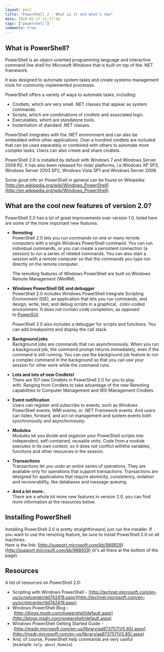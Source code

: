 ```yaml
---
layout: post
title: "PowerShell 2 - What is it and what's new"
date: 2010-02-17 11:17:16
tags: ["powershell"]
comments: true
---
```

## What is PowerShell?

PowerShell is an object-oriented programming language and interactive command line shell for Microsoft Windows that is built on top of the .NET framework.

It was designed to automate system tasks and create systems management tools for commonly implemented processes.

PowerShell offers a variety of ways to automate tasks, including:
* Cmdlets, which are very small .NET classes that appear as system commands.
* Scripts, which are combinations of cmdlets and associated logic.
* Executables, which are standalone tools.
* Instantiation of standard .NET classes.

PowerShell integrates with the .NET environment and can also be embedded within other applications. Over a hundred cmdlets are included that can be used separately or combined with others to automate more complex tasks. Users can also create and share cmdlets.

PowerShell 2.0 is installed by default with Windows 7 and Windows Server 2008 R2. It has also been released for older platforms, i.e.Windows XP SP3, Windows Server 2003 SP2, Windows Vista SP1 and Windows Server 2008.

Some good info on PowerShell in general can be found on Wikipedia: [http://en.wikipedia.org/wiki/Windows_PowerShell](http://en.wikipedia.org/wiki/Windows_PowerShell)

## What are the cool new features of version 2.0?

PowerShell 2.0 has a lot of great improvements over version 1.0, listed here are some of the more important new features.

* **Remoting**
  <br />
  PowerShell 2.0 lets you run commands on one or many remote computers with a single Windows PowerShell command. You can run individual commands, or you can create a persistent connection (a session) to run a series of related commands. You can also start a session with a remote computer so that the commands you type run directly on the remote computer.

  The remoting features of Windows PowerShell are built on Windows Remote Management (WinRM).
* **Windows PowerShell ISE and debugger**
  <br />
  PowerShell 2.0 includes Windows PowerShell Integrate Scripting Environment (ISE), an application that lets you run commands, and design, write, test, and debug scripts in a graphical,  color-coded environment. It does not contain code completion, as opposed to <a id="qfja" title="PowerGUI" href="http://www.powergui.org/">PowerGUI</a>.

  PowerShell 2.0 also includes a debugger for scripts and functions. You can add breakpoints and display the call stack.
* **Background jobs**
  <br />
  Background jobs are commands that run asynchronously. When you run a background job, the command prompt returns immediately, even if the command is still running. You can use the background job feature to run a complex command in the background so that you can use your session for other work while the command runs.
* **Lots and lots of new Cmdlets!**
  <br />
  There are 107 new Cmdlets in PowerShell 2.0 for you to play with. Ranging from Cmdlets to take advantage of the new Remoting capabilities to Computer Management and WS-Management Cmdlets.
* **Event notification**
  <br />
  Users can register and subscribe to events, such as Windows PowerShell events, WMI events, or .NET Framework events. And users can listen, forward, and act on management and system events both synchronously and asynchronously.
* **Modules**
  <br />
  Modules let you divide and organize your PowerShell scripts into independent, self-contained, reusable units. Code from a module executes in its own context, so it does not conflict withthe variables, functions and other resources in the session.
* **Transactions**
  <br />
  Transactions let you undo an entire series of operations. They are available only for operations that support transactions. Transactions are designed for applications that require atomicity, consistency, isolation and recoverability, like databases and message queuing.
* **And a lot more..**
  <br />
  There are a whole lot more new features in version 2.0, you can find more information at the resources below.

## Installing PowerShell

Installing PowerShell 2.0 is pretty straightforward, just run the installer. If you want to use the remoting feature, be sure to install PowerShell 2.0 on all machines.
<br />
Here is the link: [http://support.microsoft.com/kb/968929](http://support.microsoft.com/kb/968929) (it's all there at the bottom of the page).

## Resources

A list of resources on PowerShell 2.0:
* Scripting with Windows PowerShell - [http://technet.microsoft.com/en-us/scriptcenter/dd742419.aspx](http://technet.microsoft.com/en-us/scriptcenter/dd742419.aspx)
* Windows PowerShell Blog - [http://blogs.msdn.com/powershell/default.aspx](http://blogs.msdn.com/powershell/default.aspx)
* Windows PowerShell Getting Started Guide - [http://msdn.microsoft.com/en-us/library/aa973757(VS.85).aspx](http://msdn.microsoft.com/en-us/library/aa973757(VS.85).aspx)
* And, of course, PowerShell help commands are very useful (example: `help about_Remote`)
